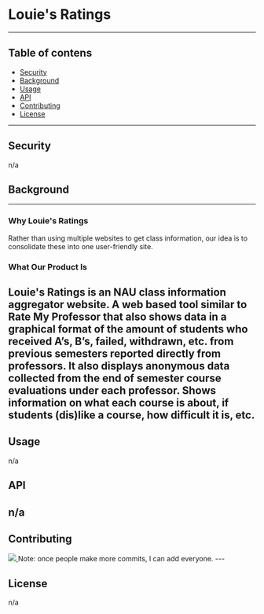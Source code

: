 # Louie's Ratings
---
## Table of contens
- [Security](#security)
- [Background](#background)
- [Usage](#usage)
- [API](#api)
- [Contributing](#contributing)
- [License](#license)
---
## Security
n/a
## Background
---
### Why Louie's Ratings
Rather than using multiple websites to get class information, our idea is to consolidate these into one user-friendly site.
### What Our Product Is
Louie's Ratings is an NAU class information aggregator website. A web based tool similar to Rate My Professor that also shows data in a graphical format of the amount of students who received A’s, B’s, failed, withdrawn, etc. from previous semesters reported directly from professors. It also displays anonymous data collected from the end of semester course evaluations under each professor. Shows information on what each course is about, if students (dis)like a course, how difficult it is, etc.
---
## Usage
n/a
## API
n/a
---
## Contributing
<a href="https://github.com/jeffreyHoelzel/LouiesRatings/graphs/contributors">
  <img src="https://contrib.rocks/image?repo=jeffreyHoelzel/LouiesRatings" />
</a>
Note: once people make more commits, I can add everyone.
---

## License
n/a
